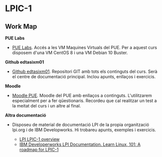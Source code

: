 # LPIC-1

## Work Map


**PUE Labs**

 * [PUE Labs](https://labs.pue.es). Accés a les VM Maquines Virtuals del PUE. Per a aquest curs 
   disposem d'una VM CentOS 8 i una VM Debian 10 Buster.


**Github edtasixm01**

 * [Github edtasixm01](https://github.com/edtasixm01/LPIC-1). Repositori GIT amb tots els continguts
   del curs. Serà el centre de documentació principal. Inclou apunts, enllaços i exercicis.


**Moodle**

  * [Moodle PUE](https://lms.pue.es/). Moodle del PUE amb enllaços a continguts. L'utilitzarem especialment per a fer qüestionaris.
    Recordeu que cal realitzar un test a la meitat del curs i un altre al final.


**Altra documentació**

 * Disposeu de material de documentació LPI de la propia organització lpi.org i de IBM Developworks.
   Hi trobareu apunts, exemples i exercicis.

   * [LPI LPIC-1 overview](https://www.lpi.org/our-certifications/lpic-1-overview) 
   * [IBM Developerworks LPI Documentation. Learn Linux, 101: A roadmap for LPIC-1](https://developer.ibm.com/tutorials/l-lpic1-map/)
 

